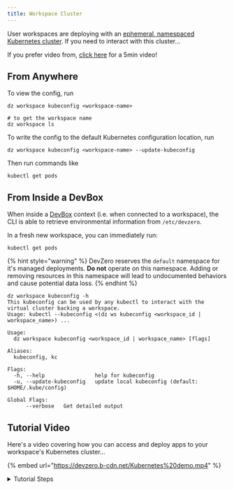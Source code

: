 ```yaml
---
title: Workspace Cluster
---
```

User workspaces are deploying with an [ephemeral, namespaced Kubernetes cluster](../references/terminology.md#workspace-cluster). If you need to interact with this cluster...

If you prefer video from, [click here](kubernetes-cluster.md#tutorial-video) for a 5min video!

## From Anywhere

To view the config, run

```
dz workspace kubeconfig <workspace-name>

# to get the workspace name
dz workspace ls
```

To write the config to the default Kubernetes configuration location, run

```
dz workspace kubeconfig <workspace-name> --update-kubeconfig
```

Then run commands like

```
kubectl get pods
```

## From Inside a DevBox

When inside a [DevBox](../references/terminology.md#devbox) context (i.e. when connected to a workspace), the CLI is able to retrieve environmental information from `/etc/devzero`.

In a fresh new workspace, you can immediately run:

```
kubectl get pods
```

{% hint style="warning" %}
DevZero reserves the `default` namespace for it's managed deployments. **Do not** operate on this namespace. Adding or removing resources in this namespace will lead to undocumented behaviors and cause potential data loss.
{% endhint %}

```
dz workspace kubeconfig -h
This kubeconfig can be used by any kubectl to interact with the virtual cluster backing a workspace.
Usage: kubectl --kubeconfig <(dz ws kubeconfig <workspace_id | workspace_name>) ...

Usage:
  dz workspace kubeconfig <workspace_id | workspace_name> [flags]

Aliases:
  kubeconfig, kc

Flags:
  -h, --help                help for kubeconfig
  -u, --update-kubeconfig   update local kubeconfig (default: $HOME/.kube/config)

Global Flags:
      --verbose   Get detailed output
```

## Tutorial Video

Here's a video covering how you can access and deploy apps to your workspace's Kubernetes cluster...

{% embed url="https://devzero.b-cdn.net/Kubernetes%20demo.mp4" %}

<details>

<summary>Tutorial Steps</summary>

1. Create a recipe that you can use at [devzero.io/dashboard/recipes/new](https://www.devzero.io/dashboard/recipes/new) (give it any name and leave everything else blank and click `Create a recipe`).

<img src="../.gitbook/assets/new-recipe-blank.png" alt="Recipe with no repo" data-size="original">

2. Use the following recipe, then `Save and Build` and then `Publish` once the build completes successfully (it uses Google Cloud Platform's [`microservices-demo`](https://github.com/GoogleCloudPlatform/microservices-demo) repo).

{% code lineNumbers="true" %}
```yaml
version: "3"
build:
  steps:
    - type: apt-get
      packages: ["apt-transport-https", "build-essential", "ca-certificates", "curl", "git", "nano", "software-properties-common", "ssh", "sudo", "tar", "unzip", "vim", "wget", "zip"]
    - type: git-clone
      url: https://github.com/GoogleCloudPlatform/microservices-demo
    - type: command
      command: |
        curl -LO "https://dl.k8s.io/release/$(curl -L -s https://dl.k8s.io/release/stable.txt)/bin/linux/amd64/kubectl"
        sudo install -o root -g root -m 0755 kubectl /usr/local/bin/kubectl && rm kubectl
    - type: command
      command: |
        curl -Lo skaffold https://storage.googleapis.com/skaffold/releases/latest/skaffold-linux-amd64 && \
        sudo install skaffold /usr/local/bin/
    - type: apt-get
      packages: ["docker-ce", "docker-ce-cli", "containerd.io"]
      extra_repositories:
        - key_url: https://download.docker.com/linux/ubuntu/gpg
          repository: https://download.docker.com/linux/ubuntu
          components: []
          distribution: ""
    - type: command
      command: |
        usermod -aG docker devzero
        systemctl enable docker.service
        systemctl enable containerd.service
      user: root
```
{% endcode %}

3. Build a workspace from the recipe, and run the following in your terminal:

```
dz workspace connect <workspace-name>
```

4. Run the following steps inside the SSH session that's connected to your workspace:

```
kubectl get pods  # verification

cd /home/devzero/microservices-demo
skaffold run --default-repo ttl.sh  # this will take a bit of time since its building multiple docker images (~5mins)
```

5. Verify that all the pods are running:

```
kubectl get pods
```

6. Port forward the `frontend` to your terminal session

```
kubectl port-forward --address 0.0.0.0 deployment/frontend 8088:8080
```

7. Visit, `<workspace-name>:8088` in your browser to see the app!

</details>
